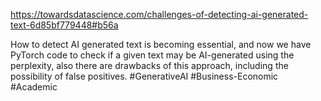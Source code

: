 https://towardsdatascience.com/challenges-of-detecting-ai-generated-text-6d85bf779448#b56a

How to detect AI generated text is becoming essential, and now we have PyTorch code to check if a given text may be AI-generated using the perplexity, also there are drawbacks of this approach, including the possibility of false positives.
#GenerativeAI #Business-Economic #Academic
